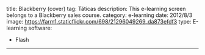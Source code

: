 title: Blackberry (cover)
tag: Táticas
description: This e-learning screen belongs to a Blackberry sales course.
category: e-learning
date: 2012/8/3
image: https://farm1.staticflickr.com/698/21296049269_da873efdf3
type: E-learning
software:
- Flash
---
